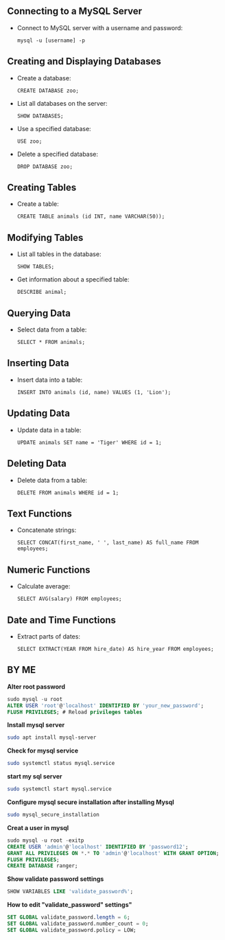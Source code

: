 

## Connecting to a MySQL Server
- Connect to MySQL server with a username and password:
  ```
  mysql -u [username] -p
  ```

## Creating and Displaying Databases
- Create a database:
  ```
  CREATE DATABASE zoo;
  ```
- List all databases on the server:
  ```
  SHOW DATABASES;
  ```
- Use a specified database:
  ```
  USE zoo;
  ```
- Delete a specified database:
  ```
  DROP DATABASE zoo;
  ```

## Creating Tables
- Create a table:
  ```
  CREATE TABLE animals (id INT, name VARCHAR(50));
  ```

## Modifying Tables
- List all tables in the database:
  ```
  SHOW TABLES;
  ```
- Get information about a specified table:
  ```
  DESCRIBE animal;
  ```

## Querying Data
- Select data from a table:
  ```
  SELECT * FROM animals;
  ```

## Inserting Data
- Insert data into a table:
  ```
  INSERT INTO animals (id, name) VALUES (1, 'Lion');
  ```

## Updating Data
- Update data in a table:
  ```
  UPDATE animals SET name = 'Tiger' WHERE id = 1;
  ```

## Deleting Data
- Delete data from a table:
  ```
  DELETE FROM animals WHERE id = 1;
  ```

## Text Functions
- Concatenate strings:
  ```
  SELECT CONCAT(first_name, ' ', last_name) AS full_name FROM employees;
  ```

## Numeric Functions
- Calculate average:
  ```
  SELECT AVG(salary) FROM employees;
  ```

## Date and Time Functions
- Extract parts of dates:
  ```
  SELECT EXTRACT(YEAR FROM hire_date) AS hire_year FROM employees;
  ```

## BY ME  

**Alter root password**  
```SQL
sudo mysql -u root
ALTER USER 'root'@'localhost' IDENTIFIED BY 'your_new_password';
FLUSH PRIVILEGES; # Reload privileges tables
```  
**Install mysql server**
```bash
sudo apt install mysql-server  
```  

**Check for mysql service**  

```bash
sudo systemctl status mysql.service 
``` 

**start my sql server**  
```bash 
sudo systemctl start mysql.service 
```

**Configure mysql secure installation after installing Mysql**  
```bash  
sudo mysql_secure_installation
```  

**Creat a user in mysql**  
```sql
sudo mysql -u root -exitp
CREATE USER 'admin'@'localhost' IDENTIFIED BY 'password12';
GRANT ALL PRIVILEGES ON *.* TO 'admin'@'localhost' WITH GRANT OPTION;
FLUSH PRIVILEGES;
CREATE DATABASE ranger;
```  

**Show validate password settings**  

```sql  
SHOW VARIABLES LIKE 'validate_password%';
``` 

**How to edit "validate_password" settings"**  

```sql  
SET GLOBAL validate_password.length = 6;
SET GLOBAL validate_password.number_count = 0;
SET GLOBAL validate_password.policy = LOW;

```
